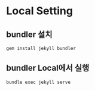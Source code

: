 # Local Setting

## bundler 설치

```
gem install jekyll bundler
```

## bundler Local에서 실행

```
bundle exec jekyll serve
```
